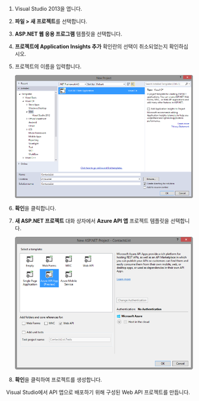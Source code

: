 1. Visual Studio 2013을 엽니다.

2. **파일 > 새 프로젝트**를 선택합니다.

3. **ASP.NET 웹 응용 프로그램** 템플릿을 선택합니다.

4. **프로젝트에 Application Insights 추가** 확인란의 선택이 취소되었는지 확인하십시오.

4. 프로젝트의 이름을 입력합니다.

	![](./media/app-service-api-create/01-filenew-v3.png)

5. **확인**을 클릭합니다.

6. **새 ASP.NET 프로젝트** 대화 상자에서 **Azure API 앱** 프로젝트 템플릿을 선택합니다.

	![](./media/app-service-api-create/02-api-app-template-v3.png)

7. **확인**을 클릭하여 프로젝트를 생성합니다.

Visual Studio에서 API 앱으로 배포하기 위해 구성된 Web API 프로젝트를 만듭니다.

<!---HONumber=August15_HO6-->